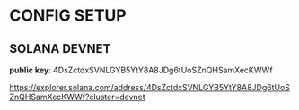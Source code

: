 # CONFIG SETUP

## SOLANA DEVNET

**public key**: 4DsZctdxSVNLGYB5YtY8A8JDg6tUoSZnQHSamXecKWWf

https://explorer.solana.com/address/4DsZctdxSVNLGYB5YtY8A8JDg6tUoSZnQHSamXecKWWf?cluster=devnet